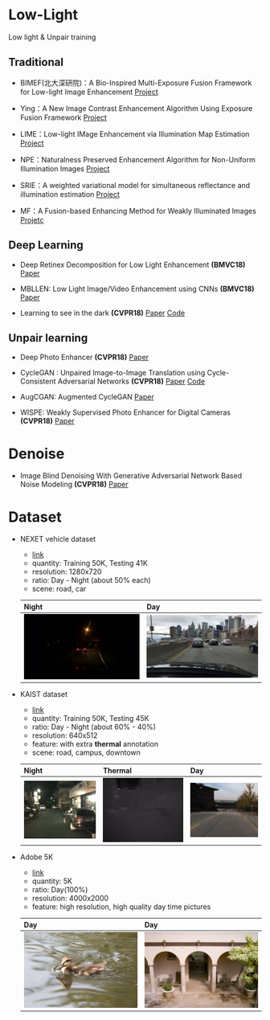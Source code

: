 # Low-Light
Low light &amp; Unpair training


## Traditional

- BIMEF(北大深研院)：A Bio-Inspired Multi-Exposure Fusion Framework for Low-light Image Enhancement [Project](https://github.com/baidut/BIMEF)

- Ying：A New Image Contrast Enhancement Algorithm Using Exposure Fusion Framework [Project](https://github.com/AndyHuang1995/Image-Contrast-Enhancement)

- LIME：Low-light IMage Enhancement via Illumination Map Estimation [Project](https://sites.google.com/view/xjguo/lime)

- NPE：Naturalness Preserved Enhancement Algorithm for Non-Uniform Illumination Images 
[Project](https://shuhangwang.wordpress.com/2015/12/14/naturalness-preserved-image-enhancement-using-a-statistical-lightness-variation-prior/)

- SRIE：A weighted variational model for simultaneous reflectance and illumination estimation
[Project](https://xueyangfu.github.io/)

- MF：A Fusion-based Enhancing Method for Weakly Illuminated Images
[Projetc](https://xueyangfu.github.io/)

## Deep Learning

- Deep Retinex Decomposition for Low Light Enhancement **(BMVC18)**
[Paper](https://arxiv.org/abs/1808.04560)

- MBLLEN: Low Light Image/Video Enhancement using CNNs **(BMVC18)**
[Paper](http://bmvc2018.org/contents/papers/0700.pdf)

- Learning to see in the dark **(CVPR18)**
[Paper](https://arxiv.org/abs/1805.01934)
[Code](https://github.com/cchen156/Learning-to-See-in-the-Dark)


## Unpair learning

- Deep Photo Enhancer **(CVPR18)**
[Paper](https://www.cmlab.csie.ntu.edu.tw/project/Deep-Photo-Enhancer/CVPR-2018-DPE.pdf)

- CycleGAN : Unpaired Image-to-Image Translation using Cycle-Consistent Adversarial Networks **(CVPR18)**
[Paper](https://arxiv.org/abs/1703.10593)
[Code](https://github.com/vanhuyz/CycleGAN-TensorFlow)

- AugCGAN: Augmented CycleGAN 
[Paper](https://arxiv.org/pdf/1802.10151.pdf)

- WISPE: Weakly Supervised Photo Enhancer for Digital Cameras **(CVPR18)**
[Paper](https://arxiv.org/pdf/1709.01118.pdf)

# Denoise

- Image Blind Denoising With Generative Adversarial Network Based Noise Modeling **(CVPR18)**
[Paper](http://openaccess.thecvf.com/content_cvpr_2018/papers/Chen_Image_Blind_Denoising_CVPR_2018_paper.pdf)




# Dataset

- NEXET vehicle dataset

  - [link](https://www.getnexar.com/challenge-2/#)
  - quantity: Training 50K, Testing 41K
  - resolution: 1280x720
  - ratio: Day - Night (about 50% each)
  - scene: road, car

  | Night                                                        | Day                                                          |
  | ------------------------------------------------------------ | ------------------------------------------------------------ |
  | ![](.\images\frame_05c3e17847ff03feac36c558ae4899f2_10bf5f7edad1d53ef9e4e78c21bb8631_0-1280_720.jpg) | ![](.\images\frame_35a791b1-a5b8-4a69-877e-663e7c0540f7_00011-1280_720.jpg) |

- KAIST dataset

  - [link](https://soonminhwang.github.io/rgbt-ped-detection/data/)
  - quantity: Training 50K, Testing 45K
  - ratio: Day - Night (about 60% - 40%)
  - resolution: 640x512
  - feature: with extra **thermal** annotation
  - scene: road, campus, downtown

  | Night                    | Thermal                          | Day                      |
  | ------------------------ | -------------------------------- | ------------------------ |
  | ![](.\images\I00011.jpg) | ![](.\images\I00011_thernal.jpg) | ![](.\images\I00275.jpg) |

- Adobe 5K

  - [link](https://data.csail.mit.edu/graphics/fivek/)
  - quantity: 5K
  - ratio: Day(100%)
  - resolution: 4000x2000
  - feature: high resolution, high quality day time pictures

  | Day                                         | Day                                        |
  | ------------------------------------------- | ------------------------------------------ |
  | ![](.\images\蜂蜜浏览器_a0006-IMG_2787.jpg) | ![](.\images\蜂蜜浏览器_a0025-kme_298.jpg) |